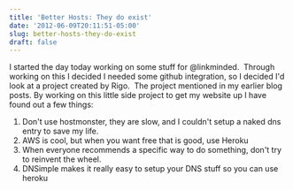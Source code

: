 ```yaml
---
title: 'Better Hosts: They do exist'
date: '2012-06-09T20:11:51-05:00'
slug: better-hosts-they-do-exist
draft: false
---
```

I started the day today working on some stuff for @linkminded.  Through working on this I decided I needed some github integration, so I decided I'd look at a project created by Rigo.  The project mentioned in my earlier blog posts.
By working on this little side project to get my website up I have found out a few things:

1. Don't use hostmonster, they are slow, and I couldn't setup a naked dns entry to save my life.
2. AWS is cool, but when you want free that is good, use Heroku
3. When everyone recommends a specific way to do something, don't try to reinvent the wheel.  
4. DNSimple makes it really easy to setup your DNS stuff so you can use heroku
